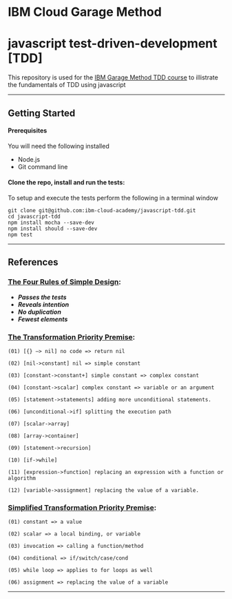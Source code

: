 # IBM Cloud Garage Method

# javascript test-driven-development [TDD]
This repository is used for the [IBM Garage Method TDD course](https://www.ibm.com/cloud/garage/content/course/test-driven-development/) to illistrate the fundamentals of TDD using javascript

___


## Getting Started

#### Prerequisites
You will need the following installed 
* Node.js
* Git command line

#### Clone the repo, install and run the tests:
To setup and execute the tests perform the following in a terminal window
````
git clone git@github.com:ibm-cloud-academy/javascript-tdd.git
cd javascript-tdd
npm install mocha --save-dev
npm install should --save-dev
npm test
````

___
## References

### [The Four Rules of Simple Design](https://martinfowler.com/bliki/BeckDesignRules.html):

* **_Passes the tests_**
* **_Reveals intention_**
* **_No duplication_**
* **_Fewest elements_**


### [The Transformation Priority Premise](https://8thlight.com/blog/uncle-bob/2013/05/27/TheTransformationPriorityPremise.html):

````
(01) [{} –> nil] no code => return nil

(02) [nil->constant] nil => simple constant

(03) [constant->constant+] simple constant => complex constant

(04) [constant->scalar] complex constant => variable or an argument

(05) [statement->statements] adding more unconditional statements.

(06) [unconditional->if] splitting the execution path

(07) [scalar->array]

(08) [array->container]

(09) [statement->recursion]

(10) [if->while]

(11) [expression->function] replacing an expression with a function or algorithm

(12) [variable->assignment] replacing the value of a variable.
````


### [Simplified Transformation Priority Premise](https://8thlight.com/blog/micah-martin/2012/11/17/transformation-priority-premise-applied.html):

````
(01) constant => a value

(02) scalar => a local binding, or variable

(03) invocation => calling a function/method

(04) conditional => if/switch/case/cond

(05) while loop => applies to for loops as well

(06) assignment => replacing the value of a variable
````

___
